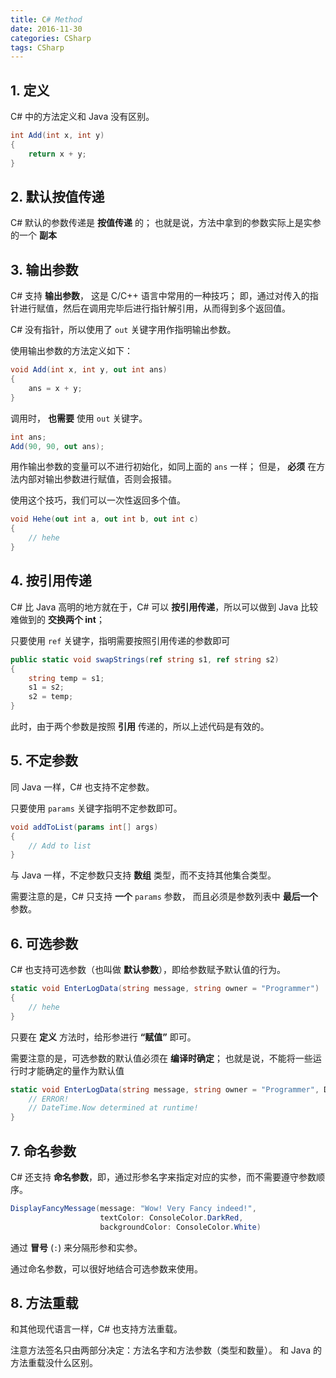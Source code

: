 ```yaml
---
title: C# Method
date: 2016-11-30
categories: CSharp
tags: CSharp
---
```


## 1. 定义

C# 中的方法定义和 Java 没有区别。

```csharp
int Add(int x, int y)
{
    return x + y;
}
```


<!-- more -->

## 2. 默认按值传递

C# 默认的参数传递是 **按值传递** 的；
也就是说，方法中拿到的参数实际上是实参的一个 **副本**

## 3. 输出参数

C# 支持 **输出参数**， 这是 C/C++ 语言中常用的一种技巧；
即，通过对传入的指针进行赋值，然后在调用完毕后进行指针解引用，从而得到多个返回值。

C# 没有指针，所以使用了 `out` 关键字用作指明输出参数。

使用输出参数的方法定义如下：

```csharp
void Add(int x, int y, out int ans)
{
    ans = x + y;
}
```

调用时， **也需要** 使用 `out` 关键字。

```csharp
int ans;
Add(90, 90, out ans);
```

用作输出参数的变量可以不进行初始化，如同上面的 `ans` 一样；
但是， **必须** 在方法内部对输出参数进行赋值，否则会报错。

使用这个技巧，我们可以一次性返回多个值。

```csharp
void Hehe(out int a, out int b, out int c)
{
    // hehe
}
```

## 4. 按引用传递

C# 比 Java 高明的地方就在于，C# 可以 **按引用传递**，所以可以做到 Java 比较难做到的 **交换两个 int**；

只要使用 `ref`  关键字，指明需要按照引用传递的参数即可

```csharp
public static void swapStrings(ref string s1, ref string s2)
{
    string temp = s1;
    s1 = s2;
    s2 = temp;
}
```

此时，由于两个参数是按照 **引用** 传递的，所以上述代码是有效的。

## 5. 不定参数

同 Java 一样，C# 也支持不定参数。

只要使用 `params` 关键字指明不定参数即可。

```csharp
void addToList(params int[] args)
{
    // Add to list
}
```

与 Java 一样，不定参数只支持 **数组** 类型，而不支持其他集合类型。

需要注意的是，C# 只支持 **一个** `params` 参数， 而且必须是参数列表中 **最后一个** 参数。

## 6. 可选参数

C# 也支持可选参数（也叫做 **默认参数**），即给参数赋予默认值的行为。

```csharp
static void EnterLogData(string message, string owner = "Programmer")
{
    // hehe
}
```

只要在 **定义** 方法时，给形参进行 **“赋值”** 即可。

需要注意的是，可选参数的默认值必须在 **编译时确定**；
也就是说，不能将一些运行时才能确定的量作为默认值

```csharp
static void EnterLogData(string message, string owner = "Programmer", DateTime timeStamp = DateTime.Now) {
    // ERROR!
    // DateTime.Now determined at runtime!
}
```

## 7. 命名参数

C# 还支持 **命名参数**，即，通过形参名字来指定对应的实参，而不需要遵守参数顺序。

```csharp
DisplayFancyMessage(message: "Wow! Very Fancy indeed!",
                    textColor: ConsoleColor.DarkRed,
                    backgroundColor: ConsoleColor.White)
```

通过 **冒号** (`:`) 来分隔形参和实参。

通过命名参数，可以很好地结合可选参数来使用。

## 8. 方法重载

和其他现代语言一样，C# 也支持方法重载。

注意方法签名只由两部分决定：方法名字和方法参数（类型和数量）。
和 Java 的方法重载没什么区别。
